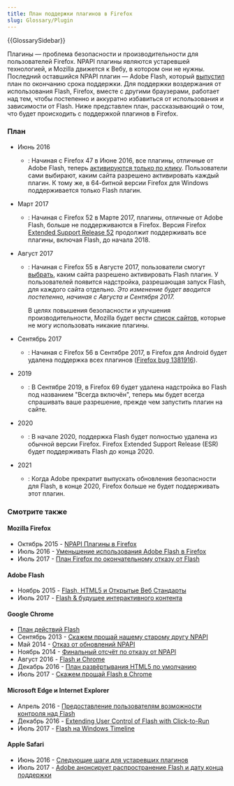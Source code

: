 ```yaml
---
title: План поддержки плагинов в Firefox
slug: Glossary/Plugin
---
```


{{GlossarySidebar}}

Плагины — проблема безопасности и производительности для пользователей Firefox. NPAPI плагины являются устаревшей технологией, и Mozilla движется к Вебу, в котором они не нужны. Последний оставшийся NPAPI плагин — Adobe Flash, который [выпустил](http://blogs.adobe.com/conversations/2017/07/adobe-flash-update.html) план по окончанию срока поддержки. Для поддержки воздержания от использования Flash, Firefox, вместе с другими браузерами, работает над тем, чтобы постепенно и аккуратно избавиться от использования и зависимости от Flash. Ниже представлен план, рассказывающий о том, что будет происходить с поддержкой плагинов в Firefox.

### План

- Июнь 2016
  - : Начиная с Firefox 47 в Июне 2016, все плагины, отличные от Adobe Flash, теперь [активируются только по клику](/ru/docs/Plugins/Flash_Activation:_Browser_Comparison). Пользователи сами выбирают, каким сайта разрешено активировать каждый плагин. К тому же, в 64-битной версии Firefox для Windows поддерживается только Flash плагин.
- Март 2017
  - : Начиная с Firefox 52 в Марте 2017, плагины, отличные от Adobe Flash, больше не поддерживаются в Firefox. Версия Firefox [Extended Support Release 52](https://www.mozilla.org/en-US/firefox/organizations/faq/) продолжит поддерживать все плагины, включая Flash, до начала 2018.
- Август 2017

  - : Начиная с Firefox 55 в Августе 2017, пользователи смогут [выбрать](/ru/docs/Plugins/Flash_Activation:_Browser_Comparison), каким сайта разрешено активировать Flash плагин. У пользователей появится надстройка, разрешающая запуск Flash, для каждого сайта отдельно. _Это изменение будет вводится постепенно, начиная с Августа и Сентября 2017._

    В целях повышения безопасности и улучшения производительности, Mozilla будет вести [список сайтов](/ru/docs/Plugins/Blocking_By_Domain), которые не могу использовать никакие плагины.

- Сентябрь 2017
  - : Начиная с Firefox 56 в Сентябре 2017, в Firefox для Android будет удалена поддержка всех плагинов ([Firefox bug 1381916](https://bugzil.la/1381916)).
- 2019
  - : В Сентябре 2019, в Firefox 69 будет удалена надстройка во Flash под названием "Всегда включён", теперь мы будет всегда спрашивать ваше разрешение, прежде чем запустить плагин на сайте.
- 2020
  - : В начале 2020, поддержка Flash будет полностью удалена из обычной версии Firefox. Firefox Extended Support Release (ESR) будет поддерживать Flash до конца 2020.
- 2021
  - : Когда Adobe прекратит выпускать обновления безопасности для Flash, в конце 2020, Firefox больше не будет поддерживать этот плагин.

### Смотрите также

#### Mozilla Firefox

- Октябрь 2015 - [NPAPI Плагины в Firefox](https://blog.mozilla.org/futurereleases/2015/10/08/npapi-plugins-in-firefox/)
- Июль 2016 - [Уменьшение использования Adobe Flash в Firefox](https://blog.mozilla.org/futurereleases/2016/07/20/reducing-adobe-flash-usage-in-firefox/)
- Июль 2017 - [План Firefox по окончательному отказу от Flash](https://blog.mozilla.org/futurereleases/2017/07/25/firefox-roadmap-flash-end-life/)

#### Adobe Flash

- Ноябрь 2015 - [Flash, HTML5 и Открытые Веб Стандарты](https://blogs.adobe.com/conversations/2015/11/flash-html5-and-open-web-standards.html)
- Июль 2017 - [Flash & будущее интерактивного контента](http://blogs.adobe.com/conversations/2017/07/adobe-flash-update.html)

#### Google Chrome

- [План действий Flash](https://sites.google.com/a/chromium.org/dev/flash-roadmap)
- Сентябрь 2013 - [Скажем прощай нашему старому другу NPAPI](https://blog.chromium.org/2013/09/saying-goodbye-to-our-old-friend-npapi.html)
- Май 2014 - [Отказ от обновлений NPAPI](https://blog.chromium.org/2014/05/update-on-npapi-deprecation.html)
- Ноябрь 2014 - [Финальный отсчёт по отказу от NPAPI](https://blog.chromium.org/2014/11/the-final-countdown-for-npapi.html)
- Август 2016 - [Flash и Chrome](https://blog.google/products/chrome/flash-and-chrome/)
- Декабрь 2016 - [План развёртывания HTML5 по умолчанию](https://blog.chromium.org/2016/12/roll-out-plan-for-html5-by-default.html)
- Июль 2017 - [Скажем прощай Flash в Chrome](https://www.blog.google/products/chrome/saying-goodbye-flash-chrome/)

#### Microsoft Edge и Internet Explorer

- Апрель 2016 - [Предоставление пользователям возможности контроля над Flash](https://blogs.windows.com/msedgedev/2016/04/07/putting-users-in-control-of-flash/)
- Декабрь 2016 - [Extending User Control of Flash with Click-to-Run](https://blogs.windows.com/msedgedev/2016/12/14/edge-flash-click-run/)
- Июль 2017 - [Flash на Windows Timeline](https://blogs.windows.com/msedgedev/2017/07/25/flash-on-windows-timeline/)

#### Apple Safari

- Июнь 2016 - [Следующие шаги для устаревших плагинов](https://webkit.org/blog/6589/next-steps-for-legacy-plug-ins/)
- Июль 2017 - [Adobe анонсирует распространение Flash и дату конца поддержки](https://webkit.org/blog/7839/adobe-announces-flash-distribution-and-updates-to-end/)
